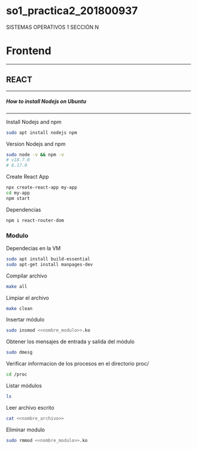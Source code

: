# so1_practica2_201800937
SISTEMAS OPERATIVOS 1 SECCIÓN N


# Frontend

___________

## REACT
_______


##### How to install Nodejs on Ubuntu
____


Install Nodejs and npm
```bash
sudo apt install nodejs npm
```

Version Nodejs and npm

```bash
sudo node -v && npm -v
# v18.7.0
# 8.17.0
```


Create React App
```bash
npx create-react-app my-app
cd my-app
npm start
```


Dependencias
```bash
npm i react-router-dom
```


### Modulo


Dependecias en la VM
```bash
sudo apt install build-essential
sudo apt-get install manpages-dev
```


Compilar archivo
```bash
make all
```

Limpiar el archivo
```bash
make clean
```

Insertar módulo
```bash
sudo insmod <<nombre_modulo>>.ko
```

Obtener los mensajes de entrada y salida del módulo
```bash
sudo dmesg
```

Verificar informacion de los procesos en el directorio proc/
```bash
cd /proc
```

Listar módulos
```bash
ls
```

Leer archivo escrito
```bash
cat <<nombre_archivo>>
```

Eliminar modulo
```bash
sudo rmmod <<nombre_modulo>>.ko
```